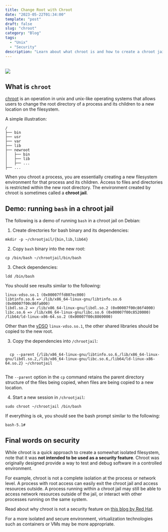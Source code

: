 ```yaml
---
title: Change Root with Chroot
date: "2023-05-22T01:34:00"
template: "post"
draft: false
slug: "chroot"
category: "Blog"
tags:
  - "Unix"
  - "Security"
description: "Learn about what chroot is and how to create a chroot jail"
---
```


<br>
<div style='max-width: 500px; width: 100%;'>
<img src='/media/chroot.png'>
</div>

## What is `chroot`

[chroot](https://en.wikipedia.org/wiki/Chroot) is an operation in unix and unix-like operating systems that allows users to change the root directory of a process and its children to a new location on the filesystem. 

A simple illustration:
```
/
├── bin
├── usr
├── var
├── lib
├── newroot
│   ├── bin
│   ├── lib
│   ├── ...
├── ...
```

When you chroot a process, you are essentially creating a new filesystem environment for that process and its children. Access to files and directories is restricted within the new root directory. The environment created by chroot is sometimes called a **chroot jail**.

## Demo: running `bash` in a chroot jail

The following is a demo of running `bash` in a chroot jail on Debian:

1. Create directories for bash binary and its dependencies:
  ```
  mkdir -p ~/chrootjail/{bin,lib,lib64}
  ```

2. Copy `bash` binary into the new root:
  ```
  cp /bin/bash ~/chrootjail/bin/bash
  ```

3. Check dependencies:
  ```
  ldd /bin/bash
  ```
  You should see results similar to the following:
  ```
  linux-vdso.so.1 (0x00007ffd807ec000)
  libtinfo.so.6 => /lib/x86_64-linux-gnu/libtinfo.so.6 (0x00007f00c86fa000)
  libdl.so.2 => /lib/x86_64-linux-gnu/libdl.so.2 (0x00007f00c86f4000)
  libc.so.6 => /lib/x86_64-linux-gnu/libc.so.6 (0x00007f00c8520000)
  /lib64/ld-linux-x86-64.so.2 (0x00007f00c8869000)
  ```
  Other than the [vDSO](https://man7.org/linux/man-pages/man7/vdso.7.html) `linux-vdso.so.1`, the other shared libraries should be copied to the new root.

3. Copy the dependencies into `/chrootjail`:
  <pre><code>
  cp --parent {/lib/x86_64-linux-gnu/libtinfo.so.6,/lib/x86_64-linux-gnu/libdl.so.2,/lib/x86_64-linux-gnu/libc.so.6,/lib64/ld-linux-x86-64.so.2} ~/chrootjail
  </code></pre>
  The `--parent` option in the `cp` command retains the parent directory structure of the files being copied, when files are being copied to a new location.

4. Start a new session in `/chrootjail`:
  ```
  sudo chroot ~/chrootjail /bin/bash
  ```
  If everything is ok, you should see the bash prompt similar to the following:
  ```
  bash-5.1# 
  ```

## Final words on security

While chroot is a quick approach to create a somewhat isolated filesystem, note that it was **not intended to be used as a security feature**. Chroot was originally designed provide a way to test and debug software in a controlled environment.

For example, chroot is not a complete isolation at the process or network level. A process with root access can easily exit the chroot jail and access resources outside. A process running within a chroot jail may still be able to access network resources outside of the jail, or interact with other processes running on the same system. 

Read about why chroot is not a security feature on [this blog by Red Hat](https://www.redhat.com/en/blog/chroot-security-feature).

For a more isolated and secure environment, virtualization technologies such as containers or VMs may be more appropriate.

